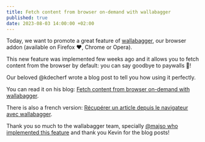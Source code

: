 ```yaml
---
title: Fetch content from browser on-demand with wallabagger
published: true
date: 2023-08-03 14:00:00 +02:00
---
```


Today, we want to promote a great feature of [wallabagger](https://github.com/wallabag/wallabagger), our browser addon (available on Firefox ❤️, Chrome or Opera).

This new feature was implemented few weeks ago and it allows you to fetch content from the browser by default: you can say goodbye to paywalls 🎉!

Our beloved @kdecherf wrote a blog post to tell you how using it perfectly.

You can read it on his blog: [Fetch content from browser on-demand with wallabagger](https://kdecherf.com/blog/2023/08/02/fetch-content-from-browser-on-demand-with-wallabagger/).

There is also a french version: [Récupérer un article depuis le navigateur avec wallabagger](https://kdecherf.com/blog/2023/08/02/recuperer-un-article-depuis-le-navigateur-avec-wallabagger/).

Thank you so much to the wallabagger team, specially [@majso who implemented this feature](https://github.com/wallabag/wallabagger/pull/343) and thank you Kevin for the blog posts!
